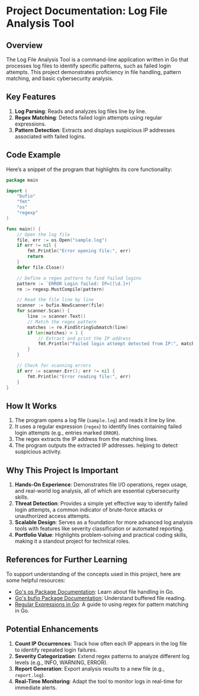 # Project Documentation: Log File Analysis Tool

## Overview
The Log File Analysis Tool is a command-line application written in Go that processes log files to identify specific patterns, such as failed login attempts. This project demonstrates proficiency in file handling, pattern matching, and basic cybersecurity analysis.

## Key Features
1. **Log Parsing**: Reads and analyzes log files line by line.
2. **Regex Matching**: Detects failed login attempts using regular expressions.
3. **Pattern Detection**: Extracts and displays suspicious IP addresses associated with failed logins.

## Code Example
Here’s a snippet of the program that highlights its core functionality:
``` Go
package main

import (
	"bufio"
	"fmt"
	"os"
	"regexp"
)

func main() {
	// Open the log file
	file, err := os.Open("sample.log")
	if err != nil {
		fmt.Println("Error opening file:", err)
		return
	}
	defer file.Close()

	// Define a regex pattern to find failed logins
	pattern := `ERROR Login failed: IP=([\d.]+)`
	re := regexp.MustCompile(pattern)

	// Read the file line by line
	scanner := bufio.NewScanner(file)
	for scanner.Scan() {
		line := scanner.Text()
		// Match the regex pattern
		matches := re.FindStringSubmatch(line)
		if len(matches) > 1 {
			// Extract and print the IP address
			fmt.Println("Failed login attempt detected from IP:", matches[1])
		}
	}

	// Check for scanning errors
	if err := scanner.Err(); err != nil {
		fmt.Println("Error reading file:", err)
	}
}
```
## How It Works
1. The program opens a log file (`sample.log`) and reads it line by line.
2. It uses a regular expression (`regex`) to identify lines containing failed login attempts (e.g., entries marked `ERROR`).
3. The regex extracts the IP address from the matching lines.
4. The program outputs the extracted IP addresses. helping to detect suspicious activity.

## Why This Project Is Important
1. **Hands-On Experience**: Demonstrates file I/O operations, regex usage, and real-world log analysis, all of which are essential cybersecurity skills.
2. **Threat Detection**: Provides a simple yet effective way to identify failed login attempts, a common indicator of brute-force attacks or unauthorized access attempts.
3. **Scalable Design**: Serves as a foundation for more advanced log analysis tools with features like severity classification or automated reporting.
4. **Portfolio Value**: Highlights problem-solving and practical coding skills, making it a standout project for technical roles.

## References for Further Learning
To support understanding of the concepts used in this project, here are some helpful resources:
- [Go's os Package Documentation](https://pkg.go.dev/os): Learn about file handling in Go.
- [Go's bufio Package Documentation](https://pkg.go.dev/bufio): Understand buffered file reading.
- [Regular Expressions in Go](https://pkg.go.dev/regexp): A guide to using regex for pattern matching in Go.

## Potential Enhancements
1. **Count IP Occurrences**: Track how often each IP appears in the log file to identify repeated login failures.
2. **Severity Categorization**: Extend regex patterns to analyze different log levels (e.g., INFO, WARNING, ERROR).
3. **Report Generation**: Export analysis results to a new file (e.g., `report.log`).
4. **Real-Time Monitoring**: Adapt the tool to monitor logs in real-time for immediate alerts.
